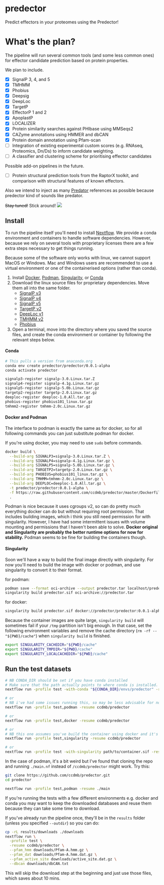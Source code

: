 # predector

Predict effectors in your proteomes using the Predector!


# What's the plan?

The pipeline will run several common tools (and some less common ones) for effector candidate prediction based on protein properties.

We plan to include.

 - [x] SignalP 3, 4, and 5
 - [x] TMHMM
 - [x] Phobius
 - [x] Deepsig
 - [x] DeepLoc
 - [x] TargetP
 - [x] EffectorP 1 and 2
 - [x] ApoplastP
 - [x] LOCALIZER
 - [x] Protein similarity searches against PHIbase using MMSeqs2
 - [x] CAZyme annotations using HMMER and dbCAN
 - [x] Protein domain annotation using Pfam-scan
 - [ ] Integration of existing experimental custom scores (e.g. RNAseq, Proteomics, Dn/Ds) to inform candidate weighting.
 - [ ] A classifier and clustering scheme for prioritising effector candidates

Possible add-on pipelines in the future.
 - [ ] Protein structural prediction tools from the RaptorX toolkit, and comparison with structural features of known effectors.



Also we intend to inject as many [Predator](https://en.wikipedia.org/wiki/Predator_(film)) references as possible because predector kind of sounds like predator.

~~Stay tuned!~~
Stick around!
![](https://images.amcnetworks.com/ifc.com/wp-content/uploads/2016/03/stickaround.gif)


## Install

To run the pipeline itself you'll need to install [Nextflow](https://www.nextflow.io/).
We provide a conda environment and containers to handle software dependencies.
However, because we rely on several tools with proprietary licenses there are a few extra steps necessary to get things running.

Because some of the software only works with linux, we cannot support MacOS or Windows.
Mac and Windows users are recommended to use a virtual environment or one of the containerised options (rather than conda).

1) Install [Docker](https://docs.docker.com/engine/install/), [Podman](https://podman.io/), [Singularity](https://sylabs.io/guides/3.5/user-guide/), or [Conda](https://docs.conda.io/en/latest/miniconda.html)
2) Download the linux source files for proprietary dependencies.
   Move them all into the same folder.
   - [SignalP v3](https://services.healthtech.dtu.dk/services/SignalP-3.0/9-Downloads.php#)
   - [SignalP v4](https://services.healthtech.dtu.dk/services/SignalP-4.1/9-Downloads.php#)
   - [SignalP v5](https://services.healthtech.dtu.dk/services/SignalP-5.0/9-Downloads.php#)
   - [TargetP v2](https://services.healthtech.dtu.dk/services/TargetP-2.0/9-Downloads.php#)
   - [DeepLoc v1](https://services.healthtech.dtu.dk/services/DeepLoc-1.0/9-Downloads.php#)
   - [TMHMM v2](https://services.healthtech.dtu.dk/services/TMHMM-2.0/9-Downloads.php#)
   - [Phobius](http://software.sbc.su.se/cgi-bin/request.cgi?project=phobius)
3) Open a terminal, move into the directory where you saved the source files, and create the conda environment or container by following the relevant steps below.


#### Conda

```bash
# This pulls a version from anaconda.org
conda env create predector/predector/0.0.1-alpha
conda activate predector

signalp3-register signalp-3.0.Linux.tar.Z
signalp4-register signalp-4.1g.Linux.tar.gz
signalp5-register signalp-5.0b.Linux.tar.gz
targetp2-register targetp-2.0.Linux.tar.gz
deeploc-register deeploc-1.0.All.tar.gz
phobius-register phobius101_linux.tar.gz
tmhmm2-register tmhmm-2.0c.Linux.tar.gz
```


#### Docker and Podman

The interface to podman is exactly the same as for docker, so
for all following commands you can just substitute podman for docker.

If you're using docker, you may need to use `sudo` before commands.

```bash
docker build \
  --build-arg SIGNALP3=signalp-3.0.Linux.tar.Z \
  --build-arg SIGNALP4=signalp-4.1g.Linux.tar.gz \
  --build-arg SIGNALP5=signalp-5.0b.Linux.tar.gz \
  --build-arg TARGETP2=targetp-2.0.Linux.tar.gz \
  --build-arg PHOBIUS=phobius101_linux.tar.gz \
  --build-arg TMHMM=tmhmm-2.0c.Linux.tar.gz \
  --build-arg DEEPLOC=deeploc-1.0.All.tar.gz \
  -t predector/predector:0.0.1-alpha \
  -f https://raw.githubusercontent.com/ccdmb/predector/master/Dockerfile \
  .
```

Podman is nice because it uses cgroups v2, so can do pretty much everything docker can do but without requiring root permission.
That includes building images, which i think you still need permission for with singularity.
However, I have had some intermittent issues with volume mounting and permissions that I haven't been able to solve.
**Docker original and Singularity are probably the better runtime options for now for stability.**
Podman seems to be fine for building the containers though.


#### Singularity

Soon we'll have a way to build the final image directly with singularity.
For now you'll need to build the image with docker or podman, and use singularity to convert it to their format.

for podman:

```bash
podman save --format oci-archive --output predector.tar localhost/predector/predector:0.0.1-alpha
singularity build predector.sif oci-archive://predector.tar
```

for docker:

```bash
singularity build predector.sif docker://predector/predector:0.0.1-alpha
```

Because the container images are quite large, `singularity build` will sometimes fail if your `/tmp` partition isn't big enough.
In that case, set the following environment variables and remove the cache directory (`rm -rf -- "${PWD}/cache"`) when `singularity build` is finished.

```bash
export SINGULARITY_CACHEDIR="${PWD}/cache"
export SINGULARITY_TMPDIR="${PWD}/cache"
export SINGULARITY_LOCALCACHEDIR="${PWD}/cache"
```

## Run the test datasets


```bash
# NB CONDA_DIR should be set if you have conda installed
# Make sure that the path actually points to where conda is installed.
nextflow run -profile test -with-conda "${CONDA_DIR}/envs/predector" -resume ccdmb/predector

# or
# NB i've had some issues running this, so may be less advisable for now.
nextflow run -profile test,podman -resume ccdmb/predector

# or
nextflow run -profile test,docker -resume ccdmb/predector

# or
# NB this one assumes you've build the container using docker and it's in your local docker registry.
nextflow run -profile test,singularity -resume ccdmb/predector

# or
nextflow run -profile test -with-singularity path/to/container.sif -resume ccdmb/predector
```

In the case of podman, it's a bit weird but I've found that cloning the repo and running `./main.nf` instead of `/ccdmb/predector` might work.
Try this:

```bash
git clone https://github.com/ccdmb/predector.git
cd predector

nextflow run -profile test,podman -resume ./main
```


If you're running the tests with a few different environments e.g. docker and conda you may want to keep the downloaded databases and reuse them because they can take some time to download.

If you've already run the pipeline once, they'll be in the `results` folder (unless you specified `--outdir`) so you can do:

```bash
cp -rL results/downloads ./downloads
nextflow run \
  -profile test \
  -resume ccdmb/predector \
  --pfam_hmm downloads/Pfam-A.hmm.gz \
  --pfam_dat downloads/Pfam-A.hmm.dat.gz \
  --pfam_active_site downloads/active_site.dat.gz \
  --dbcan downloads/dbCAN.txt
```

This will skip the download step at the beginning and just use those files, which saves about 10 mins.
